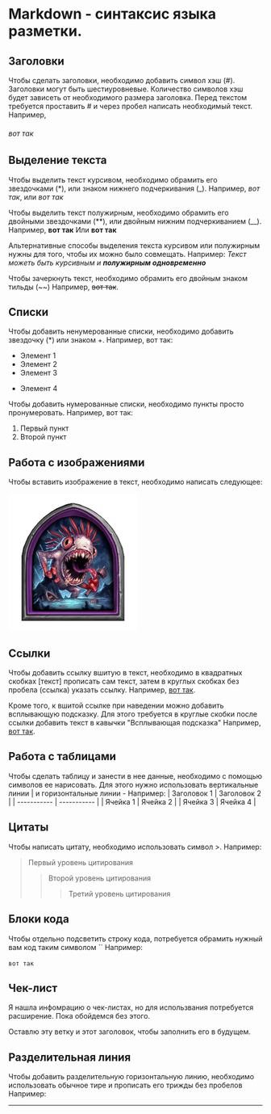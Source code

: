 # Markdown - синтаксис языка разметки. 

## Заголовки
Чтобы сделать заголовки, необходимо добавить символ хэш (#). Заголовки могут быть шестиуровневые. Количество символов хэш будет зависеть от необходимого размера заголовка. Перед текстом требуется проставить # и через пробел написать необходимый текст.
Например,
###### вот так

## Выделение текста 

Чтобы выделить текст курсивом, необходимо обрамить его звездочками (*), или знаком нижнего подчеркивания (_). Например, *вот так*, или _вот так_

Чтобы выделить текст полужирным, необходимо обрамить его двойными звездочками (**), или двойным нижним подчеркиванием (__). 
Например, **вот так**
Или __вот так__

Альтернативные способы выделения текста курсивом или полужирным нужны для того, чтобы их можно было совмещать.
Например:
_Текст можеть быть курсивным и **полужирным одновременно**_

Чтобы зачеркнуть текст, необходимо обрамить его двойным знаком тильды (~~)
Например, ~~вот так~~. 

## Списки
Чтобы добавить ненумерованные списки, необходимо добавить звездочку (*) или знаком +. Например, вот так:
* Элемент 1
* Элемент 2
* Элемент 3
+ Элемент 4

Чтобы добавить нумерованные списки, необходимо пункты просто пронумеровать. Например, вот так: 
1. Первый пункт
2. Второй пункт

## Работа с изображениями

Чтобы вставить изображение в текст, необходимо написать следующее: 

![Привет, это Мутанус!](first.png)

## Ссылки 
Чтобы добавить ссылку вшитую в текст, необходимо в квадратных скобках [текст] прописать сам текст, затем в круглых скобках без пробела (ссылка) указать ссылку. 
Например, [вот так](https://gb.ru/).

Кроме того, к вшитой ссылке при наведении можно добавить всплывающую подсказку. Для этого требуется в круглые скобки после ссылки добавить текст в кавычки "Всплывающая подсказка"
Например, [вот так](https://gb.ru/ "Всплывающая подсказка"). 

## Работа с таблицами 
Чтобы сделать таблицу и занести в нее данные, необходимо с помощью символов ее нарисовать. Для этого нужно использовать вертикальные линии | и горизонтальные линии - 
Например: 
| Заголовок 1 | Заголовок 2 |
| ----------- | ----------- |
| Ячейка 1    | Ячейка 2   |
| Ячейка 3    | Ячейка 4   |

## Цитаты
Чтобы написать цитату, необходимо использовать символ >. 
Например: 
> Первый уровень цитирования
>> Второй уровень цитирования
>>> Третий уровень цитирования

## Блоки кода
Чтобы отдельно подсветить строку кода, потребуется обрамить нужный вам код таким символом ``
Например:

 `вот так`

 ## Чек-лист
Я нашла инфомрацию о чек-листах, но для использвания потребуется расширение. Пока обойдемся без этого. 

Оставлю эту ветку и этот заголовок, чтобы заполнить его в будущем. 

## Разделительная линия
Чтобы добавить разделительную горизонтальную линию, необходимо использовать обычное тире и прописать его трижды без пробелов
Например: 

---

